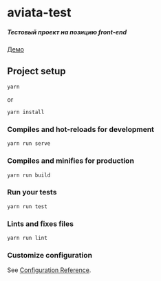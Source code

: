 # aviata-test
##### Тестовый проект на позицию front-end
[Демо](https://zhanser1k.github.io/aviata-test/)

## Project setup
```
yarn
```
or
```
yarn install
```

### Compiles and hot-reloads for development
```
yarn run serve
```

### Compiles and minifies for production
```
yarn run build
```

### Run your tests
```
yarn run test
```

### Lints and fixes files
```
yarn run lint
```

### Customize configuration
See [Configuration Reference](https://cli.vuejs.org/config/).
